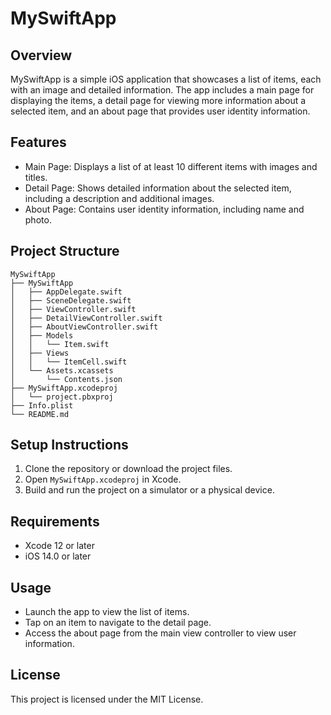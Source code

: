 # MySwiftApp

## Overview
MySwiftApp is a simple iOS application that showcases a list of items, each with an image and detailed information. The app includes a main page for displaying the items, a detail page for viewing more information about a selected item, and an about page that provides user identity information.

## Features
- Main Page: Displays a list of at least 10 different items with images and titles.
- Detail Page: Shows detailed information about the selected item, including a description and additional images.
- About Page: Contains user identity information, including name and photo.

## Project Structure
```
MySwiftApp
├── MySwiftApp
│   ├── AppDelegate.swift
│   ├── SceneDelegate.swift
│   ├── ViewController.swift
│   ├── DetailViewController.swift
│   ├── AboutViewController.swift
│   ├── Models
│   │   └── Item.swift
│   ├── Views
│   │   └── ItemCell.swift
│   └── Assets.xcassets
│       └── Contents.json
├── MySwiftApp.xcodeproj
│   └── project.pbxproj
├── Info.plist
└── README.md
```

## Setup Instructions
1. Clone the repository or download the project files.
2. Open `MySwiftApp.xcodeproj` in Xcode.
3. Build and run the project on a simulator or a physical device.

## Requirements
- Xcode 12 or later
- iOS 14.0 or later

## Usage
- Launch the app to view the list of items.
- Tap on an item to navigate to the detail page.
- Access the about page from the main view controller to view user information.

## License
This project is licensed under the MIT License.